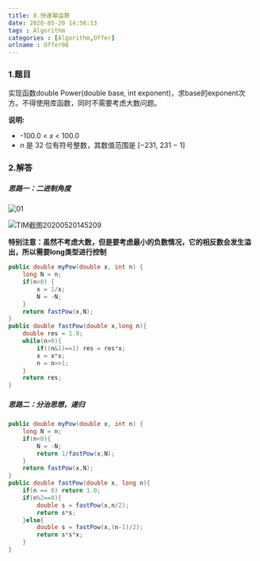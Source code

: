 ```yaml
---
title: 8.快速幂运算
date: 2020-05-20 14:58:13
tags : Algorithm
categories : [Algorithm,Offer]
urlname : Offer08
---
```


### 1.题目

实现函数double Power(double base, int exponent)，求base的exponent次方。不得使用库函数，同时不需要考虑大数问题。

**说明:**

- -100.0 < *x* < 100.0
- *n* 是 32 位有符号整数，其数值范围是 [−231, 231 − 1] 

### 2.解答

##### **思路一：二进制角度**

![01](https://pic.rmb.bdstatic.com/bjh/cfe0dae9267127f30c563da674b2d914.png)

![TIM截图20200520145209](https://pic.rmb.bdstatic.com/bjh/3baa061fda1521a6dbc9928f95e8f305.png)

**特别注意：虽然不考虑大数，但是要考虑最小的负数情况，它的相反数会发生溢出，所以需要long类型进行控制**

```java
public double myPow(double x, int n) {
    long N = n;
    if(n<0) {
        x = 1/x;
        N = -N;
    }
    return fastPow(x,N);
}
public double fastPow(double x,long n){
    double res = 1.0;
    while(n>0){
        if((n&1)==1) res = res*x;
        x = x*x;
        n = n>>1;
    }
    return res;
}
```

##### 思路二：分治思想，递归

```java
public double myPow(double x, int n) {
    long N = n;
    if(n<0){
        N = -N;
        return 1/fastPow(x,N);
    }
    return fastPow(x,N);
}
public double fastPow(double x, long n){
    if(n == 0) return 1.0;
    if(n%2==0){
        double s = fastPow(x,n/2);
        return s*s;
    }else{
        double s = fastPow(x,(n-1)/2);
        return s*s*x;
    }
}
```
